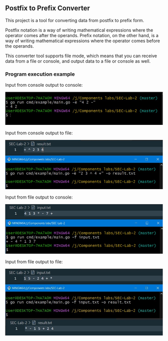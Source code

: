 ## Postfix to Prefix Converter

This project is a tool for converting data from postfix to prefix form. 

Postfix notation is a way of writing mathematical expressions where the operator comes after the operands. Prefix notation, on the other hand, is a way of writing mathematical expressions where the operator comes before the operands.

This converter tool supports file mode, which means that you can receive data from a file or console, and output data to a file or console as well.

### Program execution example

Input from console output to console:

![1](https://github.com/nikitosikvn1/SEC-Lab-2/blob/master/img/Screenshot_1.jpg?raw=true)

Input from console output to file:

![2](https://github.com/nikitosikvn1/SEC-Lab-2/blob/master/img/Screenshot_2.jpg?raw=true)

Input from file output to console:

![3](https://github.com/nikitosikvn1/SEC-Lab-2/blob/master/img/Screenshot_3.jpg?raw=true)

Input from file output to file:

![4](https://github.com/nikitosikvn1/SEC-Lab-2/blob/master/img/Screenshot_4.jpg?raw=true)
